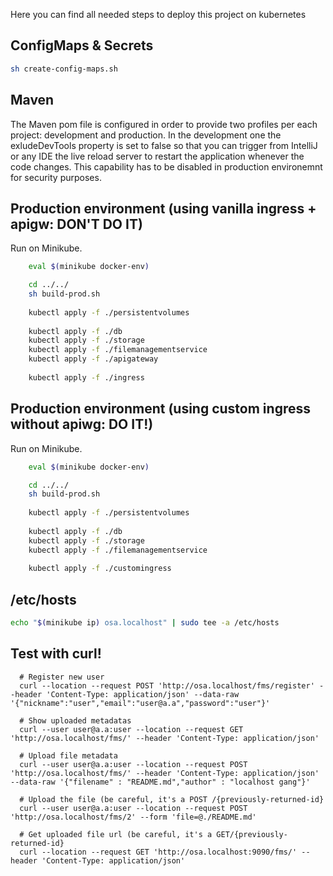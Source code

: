 Here you can find all needed steps to deploy this project on kubernetes

## ConfigMaps \& Secrets
```sh
sh create-config-maps.sh
```

## Maven

The Maven pom file is configured in order to provide two profiles per each project: development and production. In the development one the exludeDevTools property is set to false so that you can trigger from IntelliJ or any IDE the live reload server to restart the application whenever the code changes.
This capability has to be disabled in production environemnt for security purposes.

## Production environment (using vanilla ingress + apigw: DON'T DO IT)

Run on Minikube.

```sh
    eval $(minikube docker-env)

    cd ../../
    sh build-prod.sh
    
    kubectl apply -f ./persistentvolumes
    
    kubectl apply -f ./db
    kubectl apply -f ./storage
    kubectl apply -f ./filemanagementservice
    kubectl apply -f ./apigateway
    
    kubectl apply -f ./ingress
```

## Production environment (using custom ingress without apiwg: DO IT!)

Run on Minikube.

```sh
    eval $(minikube docker-env)

    cd ../../
    sh build-prod.sh
    
    kubectl apply -f ./persistentvolumes
    
    kubectl apply -f ./db
    kubectl apply -f ./storage
    kubectl apply -f ./filemanagementservice
    
    kubectl apply -f ./customingress
```

## /etc/hosts

```sh
echo "$(minikube ip) osa.localhost" | sudo tee -a /etc/hosts
```

## Test with curl!
```
  # Register new user
  curl --location --request POST 'http://osa.localhost/fms/register' --header 'Content-Type: application/json' --data-raw '{"nickname":"user","email":"user@a.a","password":"user"}'

  # Show uploaded metadatas
  curl --user user@a.a:user --location --request GET 'http://osa.localhost/fms/' --header 'Content-Type: application/json'
  
  # Upload file metadata
  curl --user user@a.a:user --location --request POST 'http://osa.localhost/fms/' --header 'Content-Type: application/json' --data-raw '{"filename" : "README.md","author" : "localhost gang"}'
  
  # Upload the file (be careful, it's a POST /{previously-returned-id}
  curl --user user@a.a:user --location --request POST 'http://osa.localhost/fms/2' --form 'file=@./README.md'
  
  # Get uploaded file url (be careful, it's a GET/{previously-returned-id}
  curl --location --request GET 'http://osa.localhost:9090/fms/' --header 'Content-Type: application/json'

```
